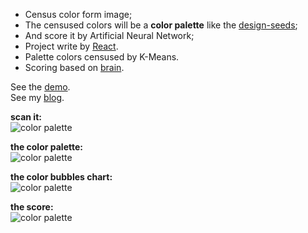 - Census color form image;
- The censused colors will be a **color palette** like the [design-seeds](https://www.design-seeds.com/blog/);
- And score it by Artificial Neural Network;
- Project write by [React](https://github.com/facebook/react).  
- Palette colors censused by K-Means.  
- Scoring based on [brain](https://github.com/harthur/brain). 

See the [demo](https://woshizja.github.io/colorful-color/).  
See my [blog](https://codepen.io/zhaojun/post/cc).  

**scan it:**  
![color palette](http://oenqoxl4h.bkt.clouddn.com/qr.png) 

**the color palette:**  
![color palette](http://oenqoxl4h.bkt.clouddn.com/color-p.png)

**the color bubbles chart:**  
![color palette](http://oenqoxl4h.bkt.clouddn.com/%E4%B8%8B%E8%BD%BD%20%281%29.png)

**the score:**  
![color palette](http://oenqoxl4h.bkt.clouddn.com/snap%201497840568.jpg)
